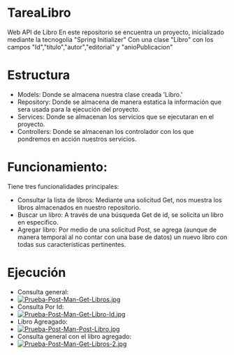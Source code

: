 # TareaLibro
Web API de Libro
En este repositorio se encuentra un proyecto, inicializado mediante la tecnogolia "Spring Initializer"
Con una clase "Libro" con los campos "Id","titulo","autor","editorial" y "anioPublicacion"

# Estructura
- Models: Donde se almacena nuestra clase creada 'Libro.'
- Repository: Donde se almacena de manera estatica la información que sera usada para la ejecución del proyecto.
- Services: Donde se almacenan los servicios que se ejecutaran en el proyecto.
- Controllers: Donde se almacenan los controlador con los que pondremos en acción nuestros servicios.

# Funcionamiento:
Tiene tres funcionalidades principales:

 - Consultar la lista de libros: Mediante una solicitud Get, nos muestra los libros almacenados en nuestro repositorio.
 - Buscar un libro: A través de una búsqueda Get de id, se solicita un libro en especifico.
 - Agregar libro: Por medio de una solicitud Post, se agrega (aunque de manera temporal al no contar con una base de datos) un nuevo libro con todas sus caracteristicas pertinentes.

# Ejecución 
 - Consulta general:
 - [![Prueba-Post-Man-Get-Libros.jpg](https://i.postimg.cc/rsxGtGBH/Prueba-Post-Man-Get-Libros.jpg)](https://postimg.cc/CnMn38LC)
 - Consulta Por Id:
 - [![Prueba-Post-Man-Get-Libro-Id.jpg](https://i.postimg.cc/k5GxydrK/Prueba-Post-Man-Get-Libro-Id.jpg)](https://postimg.cc/HJGcpRkk)
 - Libro Agreagado: 
 - [![Prueba-Post-Man-Post-Libro.jpg](https://i.postimg.cc/fbPY2gZF/Prueba-Post-Man-Post-Libro.jpg)](https://postimg.cc/t1h17kst)
 - Consulta general con el libro agregado:
 - [![Prueba-Post-Man-Get-Libros-2.jpg](https://i.postimg.cc/VNZFyk9K/Prueba-Post-Man-Get-Libros-2.jpg)](https://postimg.cc/2qvWhmKW)
